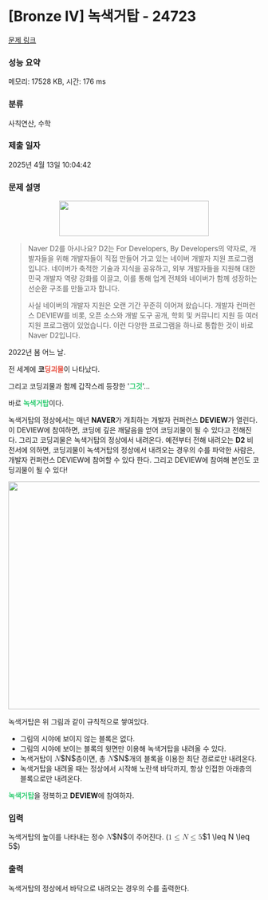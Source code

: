 # [Bronze IV] 녹색거탑 - 24723 

[문제 링크](https://www.acmicpc.net/problem/24723) 

### 성능 요약

메모리: 17528 KB, 시간: 176 ms

### 분류

사칙연산, 수학

### 제출 일자

2025년 4월 13일 10:04:42

### 문제 설명

<p style="text-align: center;"><img alt="" src="https://upload.acmicpc.net/d90f56a3-1cd2-4389-a352-3049748c8dad/-/preview/" style="height: 71px; width: 300px;"></p>

<blockquote>
<p>Naver D2를 아시나요? D2는 For Developers, By Developers의 약자로, 개발자들을 위해 개발자들이 직접 만들어 가고 있는 네이버 개발자 지원 프로그램입니다. 네이버가 축적한 기술과 지식을 공유하고, 외부 개발자들을 지원해 대한민국 개발자 역량 강화를 이끌고, 이를 통해 업계 전체와 네이버가 함께 성장하는 선순환 구조를 만들고자 합니다.</p>

<p>사실 네이버의 개발자 지원은 오랜 기간 꾸준히 이어져 왔습니다. 개발자 컨퍼런스 DEVIEW를 비롯, 오픈 소스와 개발 도구 공개, 학회 및 커뮤니티 지원 등 여러 지원 프로그램이 있었습니다. 이런 다양한 프로그램을 하나로 통합한 것이 바로 Naver D2입니다.</p>
</blockquote>

<p>2022년 봄 어느 날.</p>

<p>전 세계에 <strong>코<span style="color:#e74c3c;">딩괴물</span></strong>이 나타났다.</p>

<p>그리고 코딩괴물과 함께 갑작스레 등장한 '<span style="color:#2ecc71;"><strong>그것</strong></span>'...</p>

<p>바로 <strong><span style="color:#2ecc71;">녹색거탑</span></strong>이다.</p>

<p>녹색거탑의 정상에서는 매년 <strong>NAVER</strong>가 개최하는 개발자 컨퍼런스<strong> DEVIEW</strong>가 열린다. 이 DEVIEW에 참여하면, 코딩에 깊은 깨달음을 얻어 코딩괴물이 될 수 있다고 전해진다. 그리고 코딩괴물은 녹색거탑의 정상에서 내려온다. 예전부터 전해 내려오는 <strong>D2</strong> 비전서에 의하면, 코딩괴물이 녹색거탑의 정상에서 내려오는 경우의 수를 파악한 사람은, 개발자 컨퍼런스<strong> </strong>DEVIEW에 참여할 수 있다 한다. 그리고 DEVIEW에 참여해 본인도 코딩괴물이 될 수 있다!</p>

<p style="text-align: center;"><img alt="" src="https://upload.acmicpc.net/db58c1ff-9dcd-4f53-8401-b66d74adcc66/-/preview/" style="width: 600px; height: 457px;"></p>

<p>녹색거탑은 위 그림과 같이 규칙적으로 쌓여있다.</p>

<ul>
	<li>그림의 시야에 보이지 않는 블록은 없다.</li>
	<li>그림의 시야에 보이는 블록의 윗면만 이용해 녹색거탑을 내려올 수 있다.</li>
	<li>녹색거탑이 <mjx-container class="MathJax" jax="CHTML" style="font-size: 109%; position: relative;"><mjx-math class="MJX-TEX" aria-hidden="true"><mjx-mi class="mjx-i"><mjx-c class="mjx-c1D441 TEX-I"></mjx-c></mjx-mi></mjx-math><mjx-assistive-mml unselectable="on" display="inline"><math xmlns="http://www.w3.org/1998/Math/MathML"><mi>N</mi></math></mjx-assistive-mml><span aria-hidden="true" class="no-mathjax mjx-copytext">$N$</span></mjx-container>층이면, 총 <mjx-container class="MathJax" jax="CHTML" style="font-size: 109%; position: relative;"><mjx-math class="MJX-TEX" aria-hidden="true"><mjx-mi class="mjx-i"><mjx-c class="mjx-c1D441 TEX-I"></mjx-c></mjx-mi></mjx-math><mjx-assistive-mml unselectable="on" display="inline"><math xmlns="http://www.w3.org/1998/Math/MathML"><mi>N</mi></math></mjx-assistive-mml><span aria-hidden="true" class="no-mathjax mjx-copytext">$N$</span></mjx-container>개의 블록을 이용한 최단 경로로만 내려온다.</li>
	<li>녹색거탑을 내려올 때는 정상에서 시작해 노란색 바닥까지, 항상 인접한 아래층의 블록으로만 내려온다.</li>
</ul>

<p><span style="color:#2ecc71;"><strong>녹색거탑</strong></span>을 정복하고 <strong>DEVIEW</strong>에 참여하자.</p>

### 입력 

 <p>녹색거탑의 높이를 나타내는 정수 <mjx-container class="MathJax" jax="CHTML" style="font-size: 109%; position: relative;"><mjx-math class="MJX-TEX" aria-hidden="true"><mjx-mi class="mjx-i"><mjx-c class="mjx-c1D441 TEX-I"></mjx-c></mjx-mi></mjx-math><mjx-assistive-mml unselectable="on" display="inline"><math xmlns="http://www.w3.org/1998/Math/MathML"><mi>N</mi></math></mjx-assistive-mml><span aria-hidden="true" class="no-mathjax mjx-copytext">$N$</span></mjx-container>이 주어진다. (<mjx-container class="MathJax" jax="CHTML" style="font-size: 109%; position: relative;"><mjx-math class="MJX-TEX" aria-hidden="true"><mjx-mn class="mjx-n"><mjx-c class="mjx-c31"></mjx-c></mjx-mn><mjx-mo class="mjx-n" space="4"><mjx-c class="mjx-c2264"></mjx-c></mjx-mo><mjx-mi class="mjx-i" space="4"><mjx-c class="mjx-c1D441 TEX-I"></mjx-c></mjx-mi><mjx-mo class="mjx-n" space="4"><mjx-c class="mjx-c2264"></mjx-c></mjx-mo><mjx-mn class="mjx-n" space="4"><mjx-c class="mjx-c35"></mjx-c></mjx-mn></mjx-math><mjx-assistive-mml unselectable="on" display="inline"><math xmlns="http://www.w3.org/1998/Math/MathML"><mn>1</mn><mo>≤</mo><mi>N</mi><mo>≤</mo><mn>5</mn></math></mjx-assistive-mml><span aria-hidden="true" class="no-mathjax mjx-copytext">$1 \leq N \leq 5$</span></mjx-container>)</p>

### 출력 

 <p>녹색거탑의 정상에서 바닥으로 내려오는 경우의 수를 출력한다.</p>

